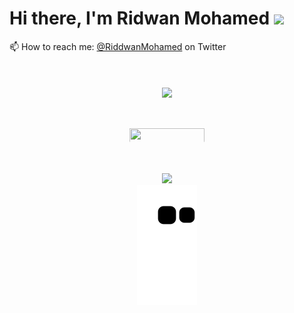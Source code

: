 <!-- # 📫 How to reach me: [@abokorhassa](https://twitter.com/abokorhassa) on Twitter  -->
<h1>Hi there, I'm Ridwan Mohamed <img src="https://media.giphy.com/media/hvRJCLFzcasrR4ia7z/giphy.gif" width="25px"/></h1>
📫 How to reach me: <a href="https://twitter.com/RiddwanMohamed" >@RiddwanMohamed</a> on Twitter


<h1 align="center">
  <div align="center" style="margin: 40px 0">
      <a href="https://github.com/topdev0729/github-profile-views-counter">
          <img width="175px" src="https://komarev.com/ghpvc/?username=topdeveloper0729&color=DE002D">
      </a>
  </div>
  <div align="center" style="margin: 40px 0">
      <!-- Followers -->
      <a href="https://github.com/RidwanMohmet?tab=followers">
          <img width="120px" height="25px" style="border-radius: 3px" src="https://img.shields.io/github/followers/RidwanMohmet?style=flat-square">
      </a>
  </div>
</h1>

<div  align="center"> <img src="https://activity-graph.herokuapp.com/graph?username=RidwanMohmet&theme=xcode" /></div>
<div  align="center"> <img src="https://raw.githubusercontent.com/muhiqsimui/muhiqsimui/output/github-contribution-grid-snake.svg" /></div>
